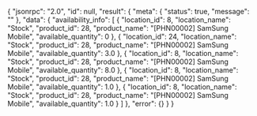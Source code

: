 {
    "jsonrpc": "2.0",
    "id": null,
    "result": {
        "meta": {
            "status": true,
            "message": ""
        },
        "data": {
            "availability_info": [
                {
                    "location_id": 8,
                    "location_name": "Stock",
                    "product_id": 28,
                    "product_name": "[PHN00002] SamSung Mobile",
                    "available_quantity": 0
                },
                {
                    "location_id": 24,
                    "location_name": "Stock",
                    "product_id": 28,
                    "product_name": "[PHN00002] SamSung Mobile",
                    "available_quantity": 3.0
                },
                {
                    "location_id": 8,
                    "location_name": "Stock",
                    "product_id": 28,
                    "product_name": "[PHN00002] SamSung Mobile",
                    "available_quantity": 8.0
                },
                {
                    "location_id": 8,
                    "location_name": "Stock",
                    "product_id": 28,
                    "product_name": "[PHN00002] SamSung Mobile",
                    "available_quantity": 1.0
                },
                {
                    "location_id": 8,
                    "location_name": "Stock",
                    "product_id": 28,
                    "product_name": "[PHN00002] SamSung Mobile",
                    "available_quantity": 1.0
                }
            ]
        },
        "error": {}
    }
}

